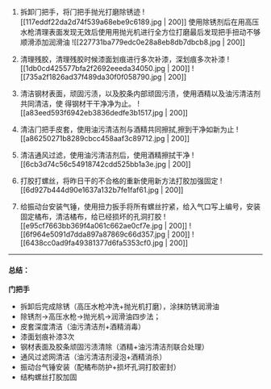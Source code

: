1. 拆卸⻔把⼿，将⻔把⼿抛光打磨除锈迹
![[117eddf22da2d74f539a68ebe9c6189.jpg | 200]]
使⽤除锈剂后在⽤⾼压⽔枪清理表面发现无效后使用⽤抛光机进行全方位打磨最后发现把手扭动不够顺滑添加润滑油
![[227731ba779edc0e28a8eb8db7dbcb8.jpg | 200]]
2. 清理残胶，清理残㬵时候漆⾯划痕进⾏多次补漆，深划痕多次补漆
![[1db0cd425577bfa2f2692eeeda34050.jpg | 200]]
![[735a2f1826ad37f489da30f0f058790.jpg | 200]]

3. 清洁钢材表⾯，顽固污渍，以及㬵条内部顽固污渍，使⽤酒精以及油污清洁剂共同清洁，使
得钢材干干净净为⽌。
![[a83eed593f6942eb3836dedfe3b1517.jpg | 200]]
4. 清洁⻔把⼿⽪套，使⽤油污清洁剂与酒精共同擦拭,擦到干净如新为止
![[a86250271b8289cbcc458aaf3c89712.jpg | 200]]
5. 清洁通⻛过滤，使⽤油污清洁剂后，使⽤酒精擦拭干净
![[6cb3d74c56c54918742cdd525bb1a3e.jpg | 200]]

6. 打㬵打螺丝，将昨日干的不合格的重新使用新方法打胶加强固定
![[6d927b444d90e1637a132b7fe1faf61.jpg | 200]]
8. 给振动台安装⽓锤，使用扭力扳手将所有螺丝拧紧，给入气口写上编号，安装固定橘布，清洁橘布，给已经损坏的孔洞打㬵
![[e95cf7663bb369f4a061c662ae0cf7e.jpg | 200]]
![[6f964e5091d7dda897a87869c66d357.jpg | 200]]
![[6438cc0ad9fa49381377d6fa5353cf0.jpg | 200]]

--- 
#### 总结：
**门把手**  
- 拆卸后完成除锈（高压水枪冲洗+抛光机打磨），涂抹防锈润滑油  
- 除锈剂→高压水枪→抛光机→润滑油四步法； 
- 皮套深度清洁（油污清洁剂+酒精消毒）  
- 漆面划痕补漆3次  
- 钢材表面及胶条顽固污渍清除（酒精+油污清洁剂联合处理）  
- 通风过滤网清洁（油污清洁剂浸泡+酒精消杀）  
- 振动台气锤安装（配橘布防护+损坏孔洞打胶密封）  
- 结构螺丝打胶加固  

